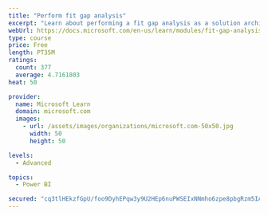 ```yaml
---
title: "Perform fit gap analysis"
excerpt: "Learn about performing a fit gap analysis as a solution architect for Dynamics 365 and Microsoft Power Platform."
webUrl: https://docs.microsoft.com/en-us/learn/modules/fit-gap-analysis/
type: course
price: Free
length: PT35M
ratings:
  count: 377
  average: 4.7161803
heat: 50

provider:
  name: Microsoft Learn
  domain: microsoft.com
  images:
    - url: /assets/images/organizations/microsoft.com-50x50.jpg
      width: 50
      height: 50

levels:
  - Advanced

topics:
  - Power BI

secured: "cq3tlHEkzfGpU/foo9DyhEPqw3y9U2HEp6nuPWSEIxNNmho6zpe8pbgRzm5IAK6xwRWGxK19nHxHjJPWXakecG34VWJD+1jIfIzBN7ilFA5S/CJyl0LkzssS8630OOAI1SJVDCyM7XUoqL//8P0DTnkAF1hFBSzLOvSs7rGuKomRcW4vJhFdecuLmRmYXxTGli8UNAvGVQcEK1ly6eRdH9Ma2abt+2k6rF6vRqj3v3mGL9pb4CATM6gAPLbHZ07cM/ArO9I0UaAYhY66FpVktiS0Qqc+XybZcZx1w9fkt/7Qd+0F2iaxAqDlDmOyojXrZUIn4deFbn2BBKRh0+GmHpqkhBUEnxBk/vPOpOOGuXWGVFsS6Z1faieuE4yZAMFh0Mpt4+VnwJFLbxeWO6Bg11CT7kjRsm4z4vx0dCpbWwg=;AH+M06lEjm8IrpfxVmi+vA=="
---
```


